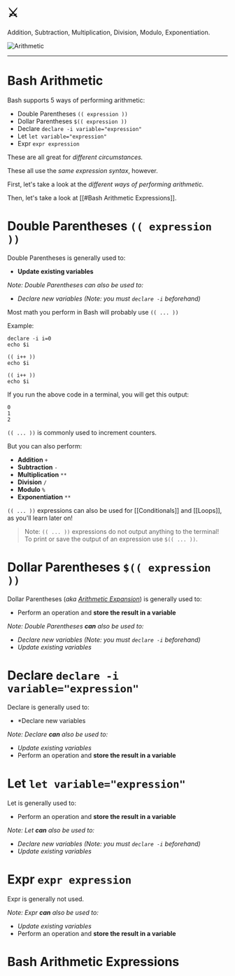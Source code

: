 # ⚔️

Addition, Subtraction, Multiplication, Division, Modulo, Exponentiation.

![Arithmetic](Arithmetic.jpg)

---

# Bash Arithmetic

Bash supports 5 ways of performing arithmetic:
- Double Parentheses `(( expression ))`
- Dollar Parentheses `$(( expression ))`
- Declare `declare -i variable="expression"`
- Let `let variable="expression"`
- Expr `expr expression`

These are all great for _different circumstances._

These all use the _same expression syntax_, however.

First, let's take a look at the *different ways of performing arithmetic.*

Then, let's take a look at [[#Bash Arithmetic Expressions]].

# Double Parentheses `(( expression ))`

Double Parentheses is generally used to:
- **Update existing variables**

*Note: Double Parentheses can also be used to:*
- *Declare new variables (Note: you must `declare -i` beforehand)*

Most math you perform in Bash will probably use `(( ... ))`

Example:

```shell
declare -i i=0
echo $i

(( i++ ))
echo $i

(( i++ ))
echo $i
```

If you run the above code in a terminal, you will get this output:

```
0
1
2
```

`(( ... ))` is commonly used to increment counters.

But you can also perform:
- **Addition** `+`
- **Subtraction** `-`
- **Multiplication** `**`
- **Division** `/`
- **Modulo** `%`
- **Exponentiation** `**`

`(( ... ))` expressions can also be used for [[Conditionals]] and [[Loops]], as you'll learn later on!

> Note: `(( ... ))` expressions do not output anything to the terminal!
> To print or save the output of an expression use `$(( ... ))`.

# Dollar Parentheses `$(( expression ))`

Dollar Parentheses (_aka [Arithmetic Expansion](https://www.gnu.org/software/bash/manual/html_node/Arithmetic-Expansion.html)_) is generally used to:
- Perform an operation and **store the result in a variable**

*Note: Double Parentheses **can** also be used to:*
- *Declare new variables (Note: you must `declare -i` beforehand)*
- *Update existing variables*

# Declare `declare -i variable="expression"`

Declare is generally used to:
- *Declare new variables

*Note: Declare **can** also be used to:*
- *Update existing variables*
- Perform an operation and **store the result in a variable**

# Let `let variable="expression"`

Let is generally used to:
- Perform an operation and **store the result in a variable**

*Note: Let **can** also be used to:*
- *Declare new variables (Note: you must `declare -i` beforehand)*
- *Update existing variables*


# Expr `expr expression`
Expr is generally not used.

*Note: Expr **can** also be used to:*
- *Update existing variables*
- Perform an operation and **store the result in a variable**


# Bash Arithmetic Expressions